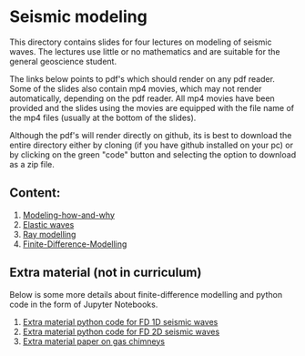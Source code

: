 # Seismic modeling 
  This directory contains slides for four lectures on modeling of
  seismic waves. The lectures use little or no mathematics
  and are suitable for the general geoscience student.

  The links below points to pdf's which should render on any 
  pdf reader. Some of the slides also contain mp4 movies, which
  may not render automatically, depending on the pdf reader.
  All mp4 movies have been provided and the slides using the movies
  are equipped with the file name of the mp4 files (usually 
  at the bottom of the slides).

  Although the pdf's will render directly on github, its is best
  to download the entire directory either by cloning (if you have
  github installed on your pc) or by clicking on the green "code"
  button and selecting the option to download as a zip file.
  
  ## Content: 
  
   1. [Modeling-how-and-why](01-Modeling-how-and-why/presentation.pdf)
   2. [Elastic waves](02-Elastic-waves/presentation.pdf)
   3. [Ray modelling](03-Ray-modelling/presentation.pdf)
   4. [Finite-Difference-Modelling](04-Finite-Difference-Modelling/presentation.pdf)

 ## Extra material (not in curriculum)
   Below is some more details about finite-difference modelling and
   python code in the form of Jupyter Notebooks.
   1. [Extra material python code for FD 1D seismic waves](05-Extra-Material/waveEquation1D.ipynb)
   2. [Extra material python code for FD 2D seismic waves](05-Extra-Material/waveEquation2D.ipynb)
   3. [Extra material paper on gas chimneys](05-Extra-Material/arntsen-et-al-2007-seismic-modeling-of-gas-chimneys.pdf)

